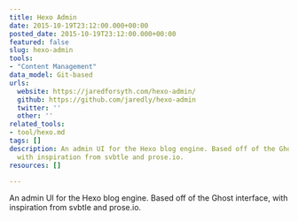 ```yaml
---
title: Hexo Admin
date: 2015-10-19T23:12:00.000+00:00
posted_date: 2015-10-19T23:12:00.000+00:00
featured: false
slug: hexo-admin
tools:
- "Content Management"
data_model: Git-based
urls:
  website: https://jaredforsyth.com/hexo-admin/
  github: https://github.com/jaredly/hexo-admin
  twitter: ''
  other: ''
related_tools:
- tool/hexo.md
tags: []
description: An admin UI for the Hexo blog engine. Based off of the Ghost interface,
  with inspiration from svbtle and prose.io.
resources: []

---
```

An admin UI for the Hexo blog engine. Based off of the Ghost interface, with inspiration from svbtle and prose.io.
